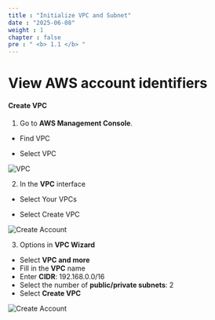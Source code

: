 ```yaml
---
title : "Initialize VPC and Subnet"
date : "2025-06-08"
weight : 1
chapter : false
pre : " <b> 1.1 </b> "
---
```


# View AWS account identifiers

#### Create VPC

1. Go to **AWS Management Console**.

- Find VPC

- Select VPC

![VPC](/NestJS-AWS-workshop/images/1/VPC.png)

2. In the **VPC** interface

- Select Your VPCs

- Select Create VPC

![Create Account](/NestJS-AWS-workshop/images/1/VPC2.png)

3. Options in **VPC Wizard**

- Select **VPC and more**
- Fill in the **VPC** name
- Enter **CIDR**: 192.168.0.0/16
- Select the number of **public/private subnets**: 2
- Select **Create VPC**

![Create Account](/NestJS-AWS-workshop/images/1/VPC3.PNG)
